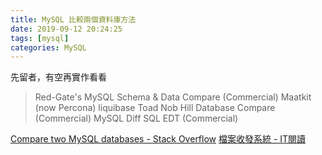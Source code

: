 ```yaml
---
title: MySQL 比較兩個資料庫方法
date: 2019-09-12 20:24:25
tags: [mysql]
categories: MySQL
---
```


先留者，有空再實作看看

> Red-Gate's MySQL Schema & Data Compare (Commercial)
> Maatkit (now Percona)
> liquibase
> Toad
> Nob Hill Database Compare (Commercial)
> MySQL Diff
> SQL EDT (Commercial)

[Compare two MySQL databases - Stack Overflow](https://stackoverflow.com/questions/225772/compare-two-mysql-databases)
[檔案收發系統 - IT閱讀](https://www.itread01.com/p/444490.html)